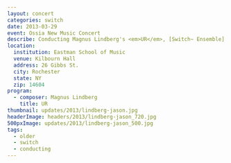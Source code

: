 ```yaml
---
layout: concert
categories: switch
date: 2013-03-29
event: Ossia New Music Concert
describe: Conducting Magnus Lindberg's <em>UR</em>, [Switch~ Ensemble].
location:
  institution: Eastman School of Music
  venue: Kilbourn Hall
  address: 26 Gibbs St.
  city: Rochester
  state: NY
  zip: 14604
program:
  - composer: Magnus Lindberg
    title: UR
thumbnail: updates/2013/lindberg-jason.jpg    
headerImage: headers/2013/lindberg-jason_720.jpg
500pxImage: updates/2013/lindberg-jason_500.jpg
tags:
  - older
  - switch
  - conducting
---
```


